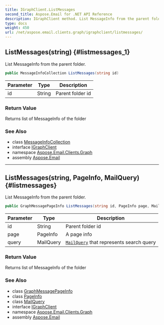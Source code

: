 ```yaml
---
title: IGraphClient.ListMessages
second_title: Aspose.Email for .NET API Reference
description: IGraphClient method. List MessageInfo from the parent folder
type: docs
weight: 450
url: /net/aspose.email.clients.graph/igraphclient/listmessages/
---
```

## ListMessages(string) {#listmessages_1}

List MessageInfo from the parent folder.

```csharp
public MessageInfoCollection ListMessages(string id)
```

| Parameter | Type | Description |
| --- | --- | --- |
| id | String | Parent folder id |

### Return Value

Returns list of MessageInfo of the folder

### See Also

* class [MessageInfoCollection](../../messageinfocollection/)
* interface [IGraphClient](../)
* namespace [Aspose.Email.Clients.Graph](../../igraphclient/)
* assembly [Aspose.Email](../../../)

---

## ListMessages(string, PageInfo, MailQuery) {#listmessages}

List MessageInfo from the parent folder.

```csharp
public GraphMessagePageInfo ListMessages(string id, PageInfo page, MailQuery query)
```

| Parameter | Type | Description |
| --- | --- | --- |
| id | String | Parent folder id |
| page | PageInfo | A page info |
| query | MailQuery | [`MailQuery`](../../../aspose.email.tools.search/mailquery/) that represents search query |

### Return Value

Returns list of MessageInfo of the folder

### See Also

* class [GraphMessagePageInfo](../../graphmessagepageinfo/)
* class [PageInfo](../../../aspose.email.clients/pageinfo/)
* class [MailQuery](../../../aspose.email.tools.search/mailquery/)
* interface [IGraphClient](../)
* namespace [Aspose.Email.Clients.Graph](../../igraphclient/)
* assembly [Aspose.Email](../../../)


